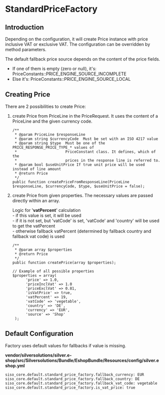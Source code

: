 #  StandardPriceFactory 

## Introduction

Depending on the configuration, it will create Price instance with price inclusive VAT or exclusive VAT. The configuration can be overridden by method parameters.

The default fallback price source depends on the content of the price fields.

  - If one of them is empty (zero or null), it's: PriceConstants::PRICE\_ENGINE\_SOURCE\_INCOMPLETE
  - Else it's: PriceConstants::PRICE\_ENGINE\_SOURCE\_LOCAL

## Creating Price

There are 2 possibilities to create Price:

1.  create Price from PriceLine in the PriceRequest. It uses the content of a PriceLine and the given currency code. 

    ``` 
    /**
     * @param PriceLine $responseLine
     * @param string $currencyCode  Must be set with an ISO 4217 value
     * @param string $type  Must be one of the PRICE_RESPONSE_PRICE_TYPE_* values of
     *                      PriceConstant class. It defines, which of the
     *                      prices in the response line is referred to.
     * @param bool $useUnitPrice If true unit price will be used instead of line amount
     * @return Price
     */
    public function createPriceFromResponseLine(PriceLine $responseLine, $currencyCode, $type, $useUnitPrice = false);
    ```

2.  create Price from given properties. The necessary values are passed directly within an array. 
    
    Logic for '**vatPercent**' calculation  
    \- if this value is set, it will be used  
    \- if it is not set, but 'vatCode' is set, 'vatCode' and 'country' will be used to get the vatPercent  
    \- otherwise fallback vatPercent (determined by fallback country and fallback vat code) is used  

    ``` 
    /**
     * @param array $properties
     * @return Price
     */
    public function createPrice(array $properties);
    ```

    ``` 
    // Example of all possible properties
    $properties = array(
          'price' => 1.0,
          'priceInclVat' => 1.0
          'priceExclVat' => 0.81,
          'isVatPrice' => true,
          'vatPercent' => 19,
          'vatCode' => 'vegetable',
          'country' => 'DE',
          'currency' => 'EUR',
          'source' => 'Shop'
     );
    ```

## Default Configuration

Factory uses default values for fallbacks if value is missing.

**vendor/silversolutions/silver.e-shop/src/Silversolutions/Bundle/EshopBundle/Resources/config/silver.eshop.yml**

``` 
siso_core.default.standard_price_factory.fallback_currency: EUR
siso_core.default.standard_price_factory.fallback_country: DE
siso_core.default.standard_price_factory.fallback_vat_code: vegetable
siso_core.default.standard_price_factory.is_vat_price: true
```
